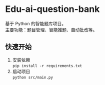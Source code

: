 # Edu-ai-question-bank

基于 Python 的智能题库项目。  
主要功能：题目管理、智能推题、自动批改等。

## 快速开始

1. 安装依赖  
   `pip install -r requirements.txt`
2. 启动项目  
   `python src/main.py`  
  